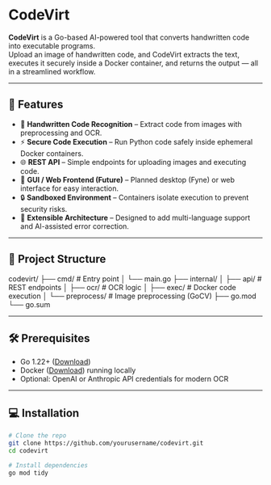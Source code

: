 # CodeVirt

**CodeVirt** is a Go-based AI-powered tool that converts handwritten code into executable programs.  
Upload an image of handwritten code, and CodeVirt extracts the text, executes it securely inside a Docker container, and returns the output — all in a streamlined workflow.

---

## 🚀 Features

- 📝 **Handwritten Code Recognition** – Extract code from images with preprocessing and OCR.  
- ⚡ **Secure Code Execution** – Run Python code safely inside ephemeral Docker containers.  
- 🌐 **REST API** – Simple endpoints for uploading images and executing code.  
- 🎨 **GUI / Web Frontend (Future)** – Planned desktop (Fyne) or web interface for easy interaction.  
- 🔒 **Sandboxed Environment** – Containers isolate execution to prevent security risks.  
- 🔮 **Extensible Architecture** – Designed to add multi-language support and AI-assisted error correction.

---

## 📂 Project Structure
codevirt/
├── cmd/ # Entry point
│ └── main.go
├── internal/
│ ├── api/ # REST endpoints
│ ├── ocr/ # OCR logic
│ ├── exec/ # Docker code execution
│ └── preprocess/ # Image preprocessing (GoCV)
├── go.mod
└── go.sum


---

## 🛠️ Prerequisites

- Go 1.22+ ([Download](https://go.dev/dl/))  
- Docker ([Download](https://www.docker.com/get-started)) running locally  
- Optional: OpenAI or Anthropic API credentials for modern OCR  

---

## 💻 Installation

```bash
# Clone the repo
git clone https://github.com/yourusername/codevirt.git
cd codevirt

# Install dependencies
go mod tidy



